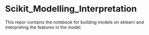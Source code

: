 # Scikit_Modelling_Interpretation
This repor contains the notebook for building models on sklearn and interpreting the features in the model.
